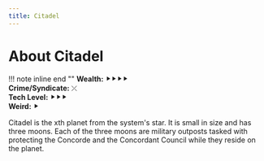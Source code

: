 ```yaml
---
title: Citadel
---
```


# About Citadel

!!! note inline end ""
    **Wealth:** ⯈⯈⯈⯈<br />
    **Crime/Syndicate:** ⤫<br />
    **Tech Level:** ⯈⯈⯈<br />
    **Weird:** ⯈

Citadel is the xth planet from the system's star. It is small in size and has three moons. Each of the three moons are military outposts tasked with protecting the Concorde and the Concordant Council while they reside on the planet.
